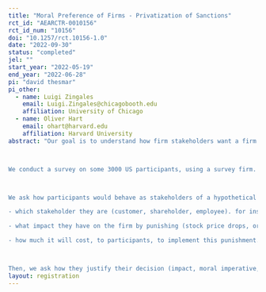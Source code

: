 ```yaml
---
title: "Moral Preference of Firms - Privatization of Sanctions"
rct_id: "AEARCTR-0010156"
rct_id_num: "10156"
doi: "10.1257/rct.10156-1.0"
date: "2022-09-30"
status: "completed"
jel: ""
start_year: "2022-05-19"
end_year: "2022-06-28"
pi: "david thesmar"
pi_other:
  - name: Luigi Zingales
    email: Luigi.Zingales@chicagobooth.edu
    affiliation: University of Chicago
  - name: Oliver Hart
    email: ohart@harvard.edu
    affiliation: Harvard University
abstract: "Our goal is to understand how firm stakeholders want a firm to behave when it is in a position to sanction a sovereign. do they think this is not the company's role to do this? do they think the company should participate to the sanction? how much of their own wealth are they willing to sacrifice for this? do they care about impact?

We conduct a survey on some 3000 US participants, using a survey firm.

We ask how participants would behave as stakeholders of a hypothetical firm. This firm has sizable operations in Russia. In the midst of the war with Ukraine, this hypothetical firm decides to not exit from Russia. Participants are asked whether they are willing to punish the firm as stakeholders. We randomize:
- which stakeholder they are (customer, shareholder, employee). for instance, employees can quit, shareholders can sell their shares, customers can boycott
- what impact they have on the firm by punishing (stock price drops, or not; firm loses on customer, or not, etc.)
- how much it will cost, to participants, to implement this punishment. 

Then, we ask how they justify their decision (impact, moral imperative, etc), and information on socio-demographics, on moral values they adhere to, political stance, etc."
layout: registration
---
```


